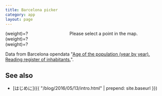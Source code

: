 ```yaml
---
title: Barcelona picker
category: app
layout: page
---
```


<div id="map"></div>
<div style="display:flex">
 <div style="width:40%">
  <div id="hR"></div>
  <div>(weight)=<span id="wR">?</span></div>
  <div id="hG"></div>
  <div>(weight)=<span id="wG">?</span></div>
  <div id="hB"></div>
  <div>(weight)=<span id="wB">?</span></div>
 </div>
 <div style="width:60%">
  <div id="lname">Please select a point in the map.</div>
  <div id="hist"></div>
 </div>
</div>

Data from Barcelona opendata "[Age of the population (year by year). Reading register of inhabitants.](http://opendata.bcn.cat/opendata/en/catalog/POBLACIO)".

<script src="{{ "/assets/d3.min.js" | prepend: site.baseurl }}"></script>
<script src="{{ "/assets/d3plus.js" | prepend: site.baseurl }}"></script>
<script src="{{ "/assets/axios.min.js" | prepend: site.baseurl }}"></script>
<script type="text/javascript">
var base = "{{ "/data/" | prepend: site.baseurl }}";
var hist = d3plus.viz().container("#hist").type("bar").id("name").text("").x("age").y("value");

axios.get(base+"/barcelona_2015_rgb.json").then(function(resp){
	var proc = function(data, frag, hex){
		var feed = [];
		for(var i=0; i<data.length; i++){
			feed.push({ age:i, value:data[i], name:frag });
		}
		d3plus.viz().container(frag)
			.data(feed).type("bar")
			.id("name").x("age").y("value")
			.attrs([{"name":frag,"hex":hex}])
			.color("hex").draw();
	}
	proc(resp.data["R"], "#hR", "#ff0000");
	proc(resp.data["G"], "#hG", "#00ff00");
	proc(resp.data["B"], "#hB", "#0000ff");
});

function hex2(i){
	var u = i.toString(16);
	while(u.length < 2){
		u = "0"+u;
	}
	return u;
}

function expand(lkey){
	var lkey = new Number(lkey);
	axios.get(base+"/barcelona_2015_ages.json").then(function(resp){
		for(var r=0; r<resp.data.length; r++){
			var row = resp.data[r];
			if(row.lkey == lkey){
				document.getElementById("lname").innerHTML = row.name;
				document.getElementById("wR").innerHTML = row.wR;
				document.getElementById("wG").innerHTML = row.wG;
				document.getElementById("wB").innerHTML = row.wB;
				var data = [];
				for(var i=0; i<row.ages.length; i++){
					data.push({name:"population", age:i, value:row.ages[i]});
				}
				var hex = "#"+hex2(Math.floor(255*row.R))
					+hex2(Math.floor(255*row.G))
					+hex2(Math.floor(255*row.B));
				hist.data(data)
					.attrs([{"name":"population","hex":hex}])
					.color("hex")
					.draw();
				break;
			}
		}
	});
}

var map;
function initMap() {
	var smt = new google.maps.StyledMapType([{
		'stylers': [
			{ 'gamma': 0.8 },
			{ 'saturation': -100 },
			{ 'lightness': 20 }
		]
	}], { name: "monochrome" });
	map = new google.maps.Map(document.getElementById('map'));
	map.mapTypes.set("mono", smt);
	map.setMapTypeId("mono");
	map.fitBounds(new google.maps.LatLngBounds(
		new google.maps.LatLng(41.320004, 2.0695258),
		new google.maps.LatLng(41.4695761, 2.2280099)));
	axios.get(base + "/barcelona_2015_ages.json").then(function(resp){
		var info = new google.maps.InfoWindow();
		resp.data.forEach(function(row){
			var c = "rgb("+Math.floor(255*row.R)+","+Math.floor(255*row.G)+","+Math.floor(255*row.B)+")";
			var name = row.barris;
			var pos = new google.maps.LatLng(row.lat, row.lng);
			var p = new google.maps.Circle({
				center: pos,
				strokeColor: c,
				strokeOpacity: 0,
				fillColor: c,
				fillOpacity: 0.6,
				radius: 400,
				map: map});
			google.maps.event.addDomListener(p, "mouseover", function(){
				this.getMap().getDiv().setAttribute("title", row.name);
			});
			google.maps.event.addDomListener(p, "mouseout", function(){
				this.getMap().getDiv().removeAttribute("title");
			});
			google.maps.event.addDomListener(p, "click", function(o){
				info.close();
				info.setPosition(pos);
				info.setContent('<a href="{{ "/app/2016/05/15/barcelona.html" | prepend: site.baseurl }}?area='+row.lkey+'">'+name+"</a><br>"+row.name);
				info.open(map);
				expand(row.lkey);
			});
		});
	})
}
</script>
<script async defer src="https://maps.googleapis.com/maps/api/js?key=AIzaSyBWG7RNe916URO79mZeYBiMFfORHoHQSG4&callback=initMap"></script>

See also
--------
- [はじめに]({{ "/blog/2016/05/13/intro.html" | prepend: site.baseurl }})
